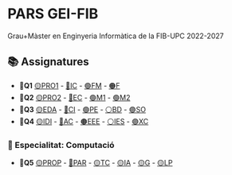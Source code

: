 # PARS GEI-FIB
Grau+Màster en Enginyeria Informàtica de la FIB-UPC 2022-2027

## 📚 Assignatures
 - **🍁Q1** [🟡PRO1](Obligatories/Q1/PRO1) - [🔵IC](Obligatories/Q1/IC) - [🟢FM](Obligatories/Q1/FM) - [🟠F](Obligatories/Q1/F)
 - **🌺Q2** [🟡PRO2](Obligatories/Q2/PRO2) - [🔵EC](Obligatories/Q2/EC) - [🟢M1](Obligatories/Q2/M1) - [🟢M2](Obligatories/Q2/M2)
 - **🍁Q3** [🟡EDA](Obligatories/Q3/EDA) - [🔵CI](Obligatories/Q3/CI) - [🟢PE](Obligatories/Q3/PE) - [⚪BD](Obligatories/Q3/BD) - [🟣SO](Obligatories/Q3/SO)
 - **🌺Q4** [🟡IDI](Obligatories/Q4/IDI) - [🔵AC](Obligatories/Q4/AC) - [🟤EEE](Obligatories/Q4/EEE) - [⚪IES](Obligatories/Q4/IES) - [🟣XC](Obligatories/Q4/XC)
 ### 📝 Especialitat: Computació
 - **🍁Q5** [🟡PROP](Obligatories/Q5/PROP) - [🔵PAR](Obligatories/Q5/PAR) - [🟡TC](Obligatories/Q5/TC) - [🟡IA](Obligatories/Q5/IA) - [🟡G](Obligatories/Q5/G) - [🟡LP](Obligatories/Q5/LP)